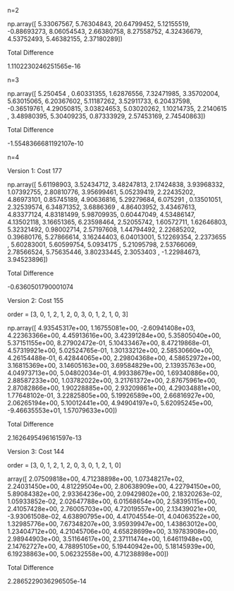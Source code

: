 n=2

np.array([ 5.33067567,  5.76304843, 20.64799452,  5.12155519, -0.88693273,
        8.06054543,  2.66380758,  8.27558752,  4.32436679,  4.53752493,
        5.46382155,  2.37180289])
        
Total Difference

1.1102230246251565e-16

n=3

np.array([ 5.250454  ,  0.60331355,  1.62876556,  7.32471985,  3.35702004,
        5.63015065,  6.20367602,  5.11187262,  3.52911733,  6.20437598,
       -0.36519761,  4.29050815,  3.03824653,  5.03020262,  1.10214735,
        2.2140615 ,  3.48980395,  5.30409235,  0.87333929,  2.57453169,
        2.74540863])
        
Total Difference

-1.5548366681192107e-10

n=4 

Version 1: Cost 177

np.array([ 5.61198903,  3.52434712,  3.48247813,  2.17424838,  3.93968332,
        1.07392755,  2.80810776,  3.95699461,  5.05239419,  2.22435202,
        4.86973101,  0.85745189,  4.90636816,  5.29279684,  6.075291  ,
        0.13501051,  2.32539574,  6.34871352,  3.6886369 ,  4.86403952,
        3.43467613,  4.83377124,  4.83181499,  5.98709935,  0.60447049,
        4.53486147,  4.13502118,  3.16651365,  6.23598464,  2.52055742,
        1.60572711,  1.62646803,  5.32321492,  0.98002714,  2.57197608,
        1.44794492,  2.22685202,  0.39680176,  5.27866614,  3.16244403,
        6.04013001,  5.12269354,  2.2373655 ,  5.60283001,  5.60599754,
        5.0934175 ,  5.21095798,  2.53766069,  2.78566524,  5.75635446,
        3.80233445,  2.3053403 , -1.22984673,  3.94523896])
        
Total Difference

-0.6360501790001074

Version 2: Cost 155

order = [3, 0, 1, 2, 1, 2, 0, 3, 0, 1, 2, 1, 0, 3]

np.array([ 4.93545317e+00,  1.16755081e+00, -2.60941408e+03,  4.22363366e+00,
        4.45913616e+00,  3.42391284e+00,  5.35805040e+00,  5.37151155e+00,
        8.27902472e-01,  5.10433467e+00,  8.47219868e-01,  4.57319921e+00,
        5.02524765e-01,  1.30133212e+00,  2.58530660e+00,  4.26154488e-01,
        6.42844065e+00,  2.29804368e+00,  4.58652972e+00,  3.16815369e+00,
        3.14605163e+00,  3.69584829e+00,  2.13935763e+00,  4.04973713e+00,
        5.04802034e-01,  4.99338679e+00,  1.69340886e+00,  2.88587233e+00,
        1.03782022e+00,  3.21761372e+00,  2.87675961e+00,  2.87082866e+00,
        1.90228885e+00,  2.93209861e+00,  4.29034881e+00,  1.77648102e-01,
        3.22825805e+00,  5.19926589e+00,  2.66816927e+00,  2.06265194e+00,
        5.10012441e+00,  4.94904197e+0,  5.62095245e+00, -9.46635553e+01,
        1.57079633e+00]) 
        
Total Difference

2.1626495496161597e-13

Version 3: Cost 144

order = [3, 0, 1, 2, 1, 2, 0, 3, 0, 1, 2, 1, 0]

array([ 2.07509818e+00,  4.71238898e+00,  1.07348217e+02,  2.24031450e+00,
        4.81229504e+00,  2.80638909e+00,  4.22794150e+00,  5.89084382e+00,
        2.93364236e+00,  2.09429802e+00,  2.18320263e-02,  1.05933852e-02,
        2.02647788e+00,  6.01568654e+00,  2.58395115e+00,  2.41057428e+00,
        2.76005703e+00,  4.72019557e+00,  2.13439021e+00, -3.93061508e-02,
        4.63890795e+00,  4.41704554e-01,  4.04063522e+00,  1.32985776e+00,
        7.67348207e+00,  3.95939947e+00,  1.43863012e+00,  1.23404712e+00,
        4.21045706e+00,  4.65828699e+00,  3.19783908e+00,  2.98944903e+00,
        3.51164617e+00,  2.37111474e+00,  1.64611948e+00,  2.14762727e+00,
        4.78895105e+00,  5.19440942e+00,  5.18145939e+00,  6.19238863e+00,
        5.06232558e+00,  4.71238898e+00])
        
Total Difference

2.2865229036296505e-14
        
